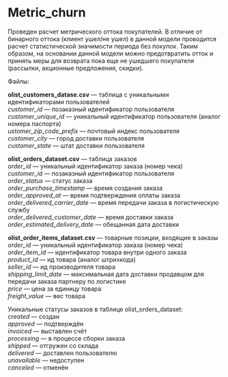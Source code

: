 # Metric_churn
Проведен расчет метрического оттока покупателей. В отличие от бинарного оттока (клиент ушел/не ушел) в данной модели проводится расчет статистической значимости 
периода без покупок. Таким образом, на основании данной модели можно предотвратить отток и принять меры для возврата пока еще не ушедшего покупателя (рассылки, акционные предложения, скидки).  


Файлы:

**olist_customers_datase.csv** — таблица с уникальными идентификаторами пользователей  
*customer_id* — позаказный идентификатор пользователя  
*customer_unique_id* — уникальный идентификатор пользователя (аналог номера паспорта)  
*ustomer_zip_code_prefix* — почтовый индекс пользователя  
*customer_city* — город доставки пользователя  
*customer_state* — штат доставки пользователя  

**olist_orders_dataset.csv** — таблица заказов  
*order_id* — уникальный идентификатор заказа (номер чека)  
*customer_id* — позаказный идентификатор пользователя  
*order_status* — статус заказа  
*order_purchase_timestamp* — время создания заказа  
*order_approved_at* — время подтверждения оплаты заказа  
*order_delivered_carrier_date* — время передачи заказа в логистическую службу  
*order_delivered_customer_date* — время доставки заказа  
*order_estimated_delivery_date* — обещанная дата доставки  

**olist_order_items_dataset.csv** — товарные позиции, входящие в заказы    
*order_id* — уникальный идентификатор заказа (номер чека)    
*order_item_id* — идентификатор товара внутри одного заказа  
*product_id* — ид товара (аналог штрихкода)  
*seller_id* — ид производителя товара  
*shipping_limit_date* — максимальная дата доставки продавцом для передачи заказа партнеру по логистике  
*price* — цена за единицу товара  
*freight_value* — вес товара  

Уникальные статусы заказов в таблице olist_orders_dataset:    
*created* — создан  
*approved* — подтверждён  
*invoiced* — выставлен счёт  
*processing* — в процессе сборки заказа  
*shipped* — отгружен со склада  
*delivered* — доставлен пользователю  
*unavailable* — недоступен  
*canceled* — отменён  
